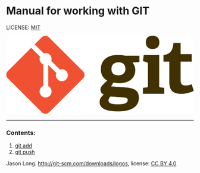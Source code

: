 # Manual for working with GIT

LICENSE: [MIT](license.md)

![](./Git-logo.png)


---
### Contents:
1. [git add](./add.md)
2. [git push](./push.md) 


Jason Long. http://git-scm.com/downloads/logos,
license: [CC BY 4.0](https://creativecommons.org/licenses/by/4.0/)